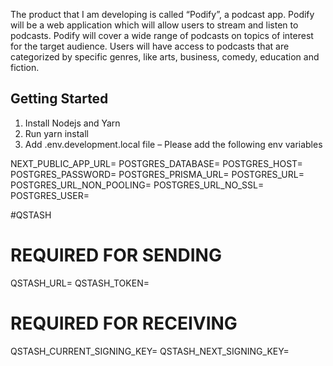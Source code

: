 The product that I am developing is called “Podify”, a podcast app. Podify will be a web application which will allow users to stream and listen to podcasts. Podify will cover a wide range of podcasts on topics of interest for the target audience. Users will have access to podcasts that are categorized by specific genres, like arts, business, comedy, education and fiction.

## Getting Started

1. Install Nodejs and Yarn
2. Run yarn install
3. Add .env.development.local file – Please add the following env variables

NEXT_PUBLIC_APP_URL=
POSTGRES_DATABASE=
POSTGRES_HOST=
POSTGRES_PASSWORD=
POSTGRES_PRISMA_URL=
POSTGRES_URL=
POSTGRES_URL_NON_POOLING=
POSTGRES_URL_NO_SSL=
POSTGRES_USER=

#QSTASH

# REQUIRED FOR SENDING

QSTASH_URL=
QSTASH_TOKEN=

# REQUIRED FOR RECEIVING

QSTASH_CURRENT_SIGNING_KEY=
QSTASH_NEXT_SIGNING_KEY=
